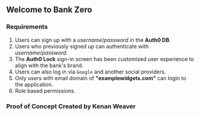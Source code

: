 ## Welcome to Bank Zero

### Requirements

1. Users can sign up with a _username_/_password_ in the **Auth0 DB**.
2. Users who previously signed up can authenticate with _username_/_password_.
3. The **Auth0 Lock** sign-in screen has been customized user experience to align with the bank's brand.
4. Users can also log in via `Google` and another social providers.
5. Only users with email domain of **"examplewidgets.com"** can login to the application.
6. Role based permissions.

### Proof of Concept Created by Kenan Weaver
